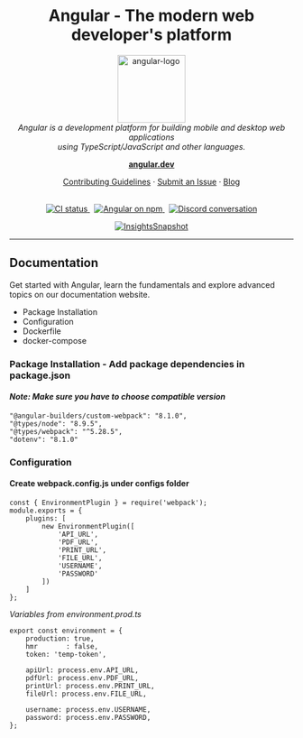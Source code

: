 <h1 align="center">Angular - The modern web developer's platform</h1>

<p align="center">
  <img src="https://upload.wikimedia.org/wikipedia/commons/thumb/c/cf/Angular_full_color_logo.svg/512px-Angular_full_color_logo.svg.png" alt="angular-logo" width="120px" height="120px"/>
  <br>
  <em>Angular is a development platform for building mobile and desktop web applications
    <br> using TypeScript/JavaScript and other languages.</em>
  <br>
</p>

<p align="center">
  <a href="https://angular.dev/"><strong>angular.dev</strong></a>
  <br>
</p>

<p align="center">
  <a href="CONTRIBUTING.md">Contributing Guidelines</a>
  ·
  <a href="https://github.com/angular/angular/issues">Submit an Issue</a>
  ·
  <a href="https://blog.angular.io/">Blog</a>
  <br>
  <br>
</p>

<p align="center">
  <a href="https://circleci.com/gh/angular/workflows/angular/tree/main">
    <img src="https://img.shields.io/circleci/build/github/angular/angular/main.svg?logo=circleci&logoColor=fff&label=CircleCI" alt="CI status" />
  </a>&nbsp;
  <a href="https://www.npmjs.com/@angular/core">
    <img src="https://img.shields.io/npm/v/@angular/core.svg?logo=npm&logoColor=fff&label=NPM+package&color=limegreen" alt="Angular on npm" />
  </a>&nbsp;
  <a href="https://discord.gg/angular">
    <img src="https://img.shields.io/discord/463752820026376202.svg?logo=discord&logoColor=fff&label=Discord&color=7389d8" alt="Discord conversation" />
  </a>
</p>

<p align="center">
  <a href="https://app.circleci.com/insights/github/angular/angular/workflows/default_workflow?branch=main">
    <img src="https://dl.circleci.com/insights-snapshot/gh/angular/angular/main/default_workflow/badge.svg" alt="InsightsSnapshot" />
  </a>
</p>

<hr>

## Documentation

Get started with Angular, learn the fundamentals and explore advanced topics on our documentation website.

- Package Installation
- Configuration
- Dockerfile
- docker-compose

### Package Installation - Add package dependencies in package.json 
#### *Note: Make sure you have to choose compatible version*
```
"@angular-builders/custom-webpack": "8.1.0",
"@types/node": "8.9.5",
"@types/webpack": "^5.28.5",
"dotenv": "8.1.0"
```

### Configuration
#### Create webpack.config.js under configs folder
```
const { EnvironmentPlugin } = require('webpack');
module.exports = {
    plugins: [
        new EnvironmentPlugin([
            'API_URL',
            'PDF_URL',
            'PRINT_URL',
            'FILE_URL',
            'USERNAME',
            'PASSWORD'
        ])
    ]
};
```
*Variables from environment.prod.ts*
```
export const environment = {
    production: true,
    hmr       : false, 
    token: 'temp-token',

    apiUrl: process.env.API_URL,
    pdfUrl: process.env.PDF_URL,
    printUrl: process.env.PRINT_URL,
    fileUrl: process.env.FILE_URL,

    username: process.env.USERNAME,
    password: process.env.PASSWORD,
};
```
